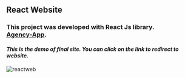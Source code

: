 ##  React Website

### This project was developed  with React Js library. <br/> [Agency-App](https://adityashah1999.github.io/reactApp-Agency/).

#### *This is the demo of final site. You can click on the link to redirect to website.*

![reactweb](https://user-images.githubusercontent.com/47735236/129456522-1b00c466-44cc-40af-a3c5-091e7f187819.gif)

